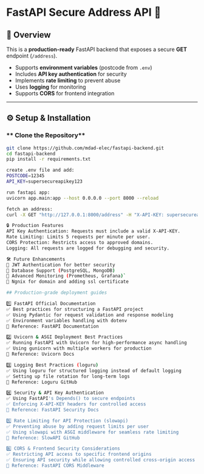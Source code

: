 # FastAPI Secure Address API 🚀

## 📌 Overview  
This is a **production-ready** FastAPI backend that exposes a secure **GET** endpoint (`/address`).  
- Supports **environment variables** (postcode from `.env`)  
- Includes **API key authentication** for security  
- Implements **rate limiting** to prevent abuse  
- Uses **logging** for monitoring  
- Supports **CORS** for frontend integration  

---

## ⚙️ Setup & Installation  

### ** Clone the Repository**  
```sh
git clone https://github.com/mdad-elec/fastapi-backend.git
cd fastapi-backend
pip install -r requirements.txt

create .env file and add:
POSTCODE=12345
API_KEY=supersecureapikey123

run fastapi app:
uvicorn app.main:app --host 0.0.0.0 --port 8000 --reload

fetch an address:
curl -X GET "http://127.0.0.1:8000/address" -H "X-API-KEY: supersecureapikey123"

🔒 Production Features
API Key Authentication: Requests must include a valid X-API-KEY.
Rate Limiting: Limits 5 requests per minute per user.
CORS Protection: Restricts access to approved domains.
Logging: All requests are logged for debugging and security.

🛠️ Future Enhancements
🔹 JWT Authentication for better security
🔹 Database Support (PostgreSQL, MongoDB)
🔹 Advanced Monitoring (Prometheus, Grafana)`
🔹 Ngnix for domain and adding ssl certificate 

## Production-grade deployment guides

1️⃣ FastAPI Official Documentation
✅ Best practices for structuring a FastAPI project
✅ Using Pydantic for request validation and response modeling
✅ Environment variables handling with dotenv
📌 Reference: FastAPI Documentation

2️⃣ Uvicorn & ASGI Deployment Best Practices
✅ Running FastAPI with Uvicorn for high-performance async handling
✅ Using gunicorn with multiple workers for production
📌 Reference: Uvicorn Docs

3️⃣ Logging Best Practices (loguru)
✅ Using loguru for structured logging instead of default logging
✅ Setting up file rotation for long-term logs
📌 Reference: Loguru GitHub

4️⃣ Security & API Key Authentication
✅ Using FastAPI's Depends() to secure endpoints
✅ Enforcing X-API-KEY headers for controlled access
📌 Reference: FastAPI Security Docs

5️⃣ Rate Limiting for API Protection (slowapi)
✅ Preventing abuse by adding request limits per user
✅ Using slowapi with ASGI middleware for seamless rate limiting
📌 Reference: SlowAPI GitHub

6️⃣ CORS & Frontend Security Considerations
✅ Restricting API access to specific frontend origins
✅ Ensuring API security while allowing controlled cross-origin access
📌 Reference: FastAPI CORS Middleware